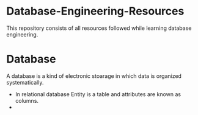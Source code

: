 # Database-Engineering-Resources
This repository consists of all resources followed while learning database engineering.
# Database
A database is a kind of electronic stoarage in which data is organized systematically.
* In relational database Entity is a table and attributes are known as columns.
* 
